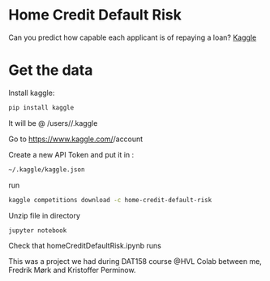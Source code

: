 # Home Credit Default Risk
Can you predict how capable each applicant is of repaying a loan?
[Kaggle](https://www.kaggle.com/c/home-credit-default-risk/overview)


# Get the data
Install kaggle:
```bash
pip install kaggle
```
It will be @ /users/<navnetderes>/.kaggle

Go to https://www.kaggle.com/<navnetderes>/account

Create a new API Token and put it in :
```bash
~/.kaggle/kaggle.json
```

run
```bash
kaggle competitions download -c home-credit-default-risk
```

Unzip file in directory
```bash
jupyter notebook
```
Check that homeCreditDefaultRisk.ipynb runs

This was a project we had during DAT158 course @HVL
Colab between me, Fredrik Mørk and Kristoffer Perminow.
 
